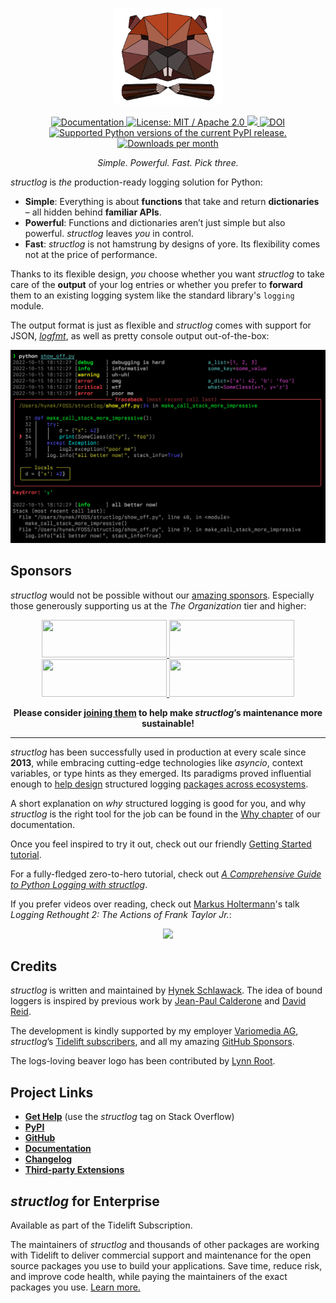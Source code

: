 <p align="center">
   <a href="https://www.structlog.org/">
      <img src="docs/_static/structlog_logo.svg" width="35%" alt="structlog: Structured Logging for Python" />
   </a>
</p>

<p align="center">
   <a href="https://www.structlog.org/en/stable/?badge=stable">
       <img src="https://img.shields.io/badge/Docs-Read%20The%20Docs-black" alt="Documentation" />
   </a>
   <a href="https://github.com/hynek/structlog/blob/main/LICENSE">
      <img src="https://img.shields.io/badge/license-MIT%2FApache--2.0-C06524" alt="License: MIT / Apache 2.0" />
   </a>
   <a href="https://bestpractices.coreinfrastructure.org/projects/6560">
    <img src="https://bestpractices.coreinfrastructure.org/projects/6560/badge">
    </a>
   <a href="https://doi.org/10.5281/zenodo.7353739">
      <img src="https://zenodo.org/badge/DOI/10.5281/zenodo.7353739.svg" alt="DOI">
    </a>
   <a href="https://pypi.org/project/structlog/">
      <img src="https://img.shields.io/pypi/pyversions/structlog.svg" alt="Supported Python versions of the current PyPI release." />
   </a>
   <a href="https://pepy.tech/project/structlog">
      <img src="https://static.pepy.tech/personalized-badge/structlog?period=month&units=international_system&left_color=grey&right_color=blue&left_text=Downloads%20/%20Month" alt="Downloads per month" />
   </a>
</p>

<p align="center"><em>Simple. Powerful. Fast. Pick three.</em></p>

<!-- begin-short -->

*structlog* is *the* production-ready logging solution for Python:

- **Simple**: Everything is about **functions** that take and return **dictionaries** – all hidden behind **familiar APIs**.
- **Powerful**: Functions and dictionaries aren’t just simple but also powerful.
  *structlog* leaves *you* in control.
- **Fast**: *structlog* is not hamstrung by designs of yore.
  Its flexibility comes not at the price of performance.

Thanks to its flexible design, *you* choose whether you want *structlog* to take care of the **output** of your log entries or whether you prefer to **forward** them to an existing logging system like the standard library's `logging` module.

The output format is just as flexible and *structlog* comes with support for JSON, [*logfmt*](https://brandur.org/logfmt), as well as pretty console output out-of-the-box:

[![image](https://github.com/hynek/structlog/blob/main/docs/_static/console_renderer.png?raw=true)](https://github.com/hynek/structlog/blob/main/docs/_static/console_renderer.png?raw=true)


## Sponsors

*structlog* would not be possible without our [amazing sponsors](https://github.com/sponsors/hynek).
Especially those generously supporting us at the *The Organization* tier and higher:

<p align="center">
   <a href="https://www.variomedia.de/">
      <img src="https://raw.githubusercontent.com/hynek/structlog/main/.github/sponsors/Variomedia.svg" width="200" height="60"></img>
   </a>

   <a href="https://tidelift.com/?utm_source=lifter&utm_medium=referral&utm_campaign=hynek">
      <img src="https://raw.githubusercontent.com/hynek/structlog/main/.github/sponsors/Tidelift.svg" width="200" height="60"></img>
   </a>

   <a href="https://sentry.io/">
      <img src="https://raw.githubusercontent.com/hynek/structlog/main/.github/sponsors/Sentry.svg" width="200" height="60"></img>
   </a>

   <a href="https://filepreviews.io/">
      <img src="https://raw.githubusercontent.com/hynek/structlog/main/.github/sponsors/FilePreviews.svg" width="200" height="60"></img>
   </a>
</p>

<p align="center">
   <strong>Please consider <a href="https://github.com/sponsors/hynek">joining them</a> to help make <em>structlog</em>’s maintenance more sustainable!</strong>
</p>

---

<!-- continue-short -->

*structlog* has been successfully used in production at every scale since **2013**, while embracing cutting-edge technologies like *asyncio*, context variables, or type hints as they emerged.
Its paradigms proved influential enough to [help design](https://twitter.com/sirupsen/status/638330548361019392) structured logging [packages across ecosystems](https://github.com/sirupsen/logrus).

<!-- end-short -->

A short explanation on *why* structured logging is good for you, and why *structlog* is the right tool for the job can be found in the [Why chapter](https://www.structlog.org/en/stable/why.html) of our documentation.

Once you feel inspired to try it out, check out our friendly [Getting Started tutorial](https://www.structlog.org/en/stable/getting-started.html).

<!-- begin tutorials -->
For a fully-fledged zero-to-hero tutorial, check out [*A Comprehensive Guide to Python Logging with structlog*](https://betterstack.com/community/guides/logging/structlog/).

If you prefer videos over reading, check out [Markus Holtermann](https://chaos.social/@markush)'s talk *Logging Rethought 2: The Actions of Frank Taylor Jr.*:

<p align="center">
   <a href="https://www.youtube.com/watch?v=Y5eyEgyHLLo">
      <img width="50%" src="https://img.youtube.com/vi/Y5eyEgyHLLo/maxresdefault.jpg">
   </a>
</p>
<!-- end tutorials -->

## Credits

*structlog* is written and maintained by [Hynek Schlawack](https://hynek.me/).
The idea of bound loggers is inspired by previous work by [Jean-Paul Calderone](https://github.com/exarkun) and [David Reid](https://github.com/dreid).

The development is kindly supported by my employer [Variomedia AG](https://www.variomedia.de/), *structlog*’s [Tidelift subscribers](https://tidelift.com/?utm_source=lifter&utm_medium=referral&utm_campaign=hynek), and all my amazing [GitHub Sponsors](https://github.com/sponsors/hynek).

The logs-loving beaver logo has been contributed by [Lynn Root](https://www.roguelynn.com).


<!-- begin-meta -->

## Project Links

- [**Get Help**](https://stackoverflow.com/questions/tagged/structlog) (use the *structlog* tag on Stack Overflow)
- [**PyPI**](https://pypi.org/project/structlog/)
- [**GitHub**](https://github.com/hynek/structlog)
- [**Documentation**](https://www.structlog.org/)
- [**Changelog**](https://www.structlog.org/en/stable/changelog.html)
- [**Third-party Extensions**](https://github.com/hynek/structlog/wiki/Third-party-Extensions)


## *structlog* for Enterprise

Available as part of the Tidelift Subscription.

The maintainers of *structlog* and thousands of other packages are working with Tidelift to deliver commercial support and maintenance for the open source packages you use to build your applications. Save time, reduce risk, and improve code health, while paying the maintainers of the exact packages you use. [Learn more.](https://tidelift.com/?utm_source=lifter&utm_medium=referral&utm_campaign=hynek)
